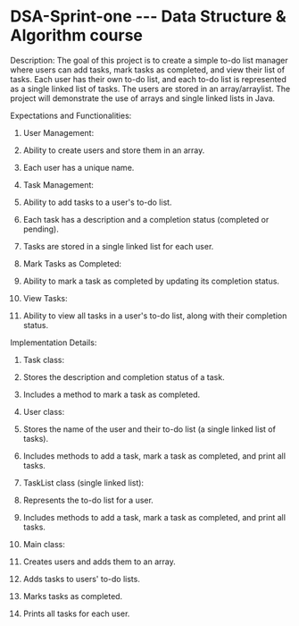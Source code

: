 # DSA-Sprint-one --- Data Structure & Algorithm course

Description:  The goal of this project is to create a simple to-do list manager where users can add tasks, mark tasks as completed, and view their list of tasks. Each user has their own to-do list, and each to-do list is represented as a single linked list of tasks. The users are stored in an array/arraylist. The project will demonstrate the use of arrays and single linked lists in Java.

Expectations and Functionalities:

1. User Management:

1. Ability to create users and store them in an array.

2. Each user has a unique name.

2. Task Management:

1. Ability to add tasks to a user's to-do list.

2. Each task has a description and a completion status (completed or pending).

3. Tasks are stored in a single linked list for each user.

3. Mark Tasks as Completed:

1. Ability to mark a task as completed by updating its completion status.

4. View Tasks:

1. Ability to view all tasks in a user's to-do list, along with their completion status.

Implementation Details:

1. Task class:

1. Stores the description and completion status of a task.

2. Includes a method to mark a task as completed.

2. User class:

1. Stores the name of the user and their to-do list (a single linked list of tasks).

2. Includes methods to add a task, mark a task as completed, and print all tasks.

3. TaskList class (single linked list):

1. Represents the to-do list for a user.

2. Includes methods to add a task, mark a task as completed, and print all tasks.

4. Main class:

1. Creates users and adds them to an array.

2. Adds tasks to users' to-do lists.

3. Marks tasks as completed.

4. Prints all tasks for each user.

